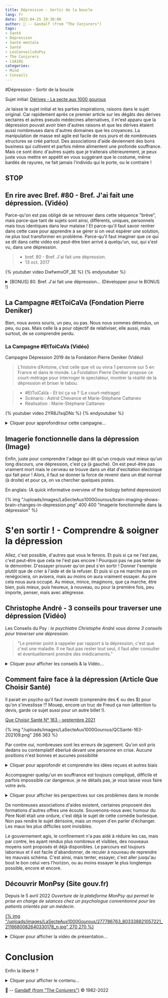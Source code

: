 ```yaml
---
title: Dépression - Sortir de la boucle 
lang: fr
date: 2022-04-25 19:30:00
author: 🧙 -- Gandalf (from "The Conjurers")
tags:
- Santé
- Dépression
- Santé mentale
- Santé
- LesConseilsduPsy
- The Conjurers
- LSA1KG
categories:
- Mind
- Conseils
---
```


#Dépression - Sortir de la boucle

Sujet initial: [Dérives - La secte aux 1000 gourous](/fr/Mind/Derives-La-secte-aux-1000-gourous)

Je laisse le sujet initial et les parties inspirations, raisons dans le sujet original.
Car rapidement après ce premier article sur les dégâts des dérives sectaires et autres pseudo médecines alternatives, il m'est apparu que la dépression pouvait avoir bien d'autres raisons et que les dérives étaient aussi nombreuses dans d'autres domaines que les croyances.
La manipulation de masse est agile est facile de nos jours et de nombreuses structures se créé partout.
Des associations d'aide deviennent des bons business qui cultivent et parfois même alimentent une profonde souffrance.
Mais ce sont donc d'autres sujets que je traiterais ultérieurement, je peux juste vous mettre en appétit en vous suggérant que le costume, même bardés de rayures, ne fait jamais l'individu qui le porte, ou le contraire !

## STOP ##
<!-- more -->

## En rire avec Bref. #80 - Bref. J'ai fait une dépression. (Vidéo) ##

Parce-qu'on est pas obligé de se retrouver dans cette séquence "brève", mais parce-que tant de sujets sont ainsi, différents, uniques, personnels mais tous identiques dans leur malaise !
Et parce-qu'il faut savoir rentrer dans cette case pour apprendre à se gérer si on veut espérer une solution, ne plus tout transformer en problème.
Parce-qu'il faut imaginer que ce qui se dit dans cette vidéo est peut-être bien arrivé à quelqu'un, oui, qui s'est vu, dans une dépression.

>* bref. 80 - Bref. J'ai fait une dépression.
>* 13 oct. 2017

{% youtuber video DwfwmxOF_3E %}
{% endyoutuber %}

<details>
  <summary>[BONUS] 80. Bref. J'ai fait une dépression… (Développer pour le BONUS !)</summary>
Les coulisses de ref. (vu par les réals) - [BONUS] (vu par les réals) 80. Bref. J'ai fait une dépression.
14 oct. 2014

{% youtuber video wdQWBWaymt0 %}
{% endyoutuber %}
</details>

## La Campagne #EtToiCaVa (Fondation Pierre Deniker) ##

Bien, nous avons souris, un peu, ou pas.
Nous nous sommes détendus, un peu, ou pas.
Mais celle là a pour objectif de relativiser, elle aussi, mais surtout, de se comprendre perdu.

### La Campagne #EtToiCaVa (Vidéo) ###

Campagne Dépression 2019 de la Fondation Pierre Deniker (Vidéo)

> L’histoire d’Antoine, c’est celle que vit ou vivra 1 personne sur 5 en France et dans le monde.
> La Fondation Pierre Deniker propose ce court-métrage pour interroger le spectateur, montrer la réalité de la dépression et briser le tabou.

>* #EtToiCaVa - Et toi ça va ? (Le court-métrage)
>* Scénario : Astrid Chevance et Marie-Stéphane Cattaneo 
>* Réalisation : Marie-Stéphane Cattaneo

{% youtuber video 2YR8J1xqDNs %}
{% endyoutuber %}

<details>
  <summary>Cliquer pour approfondirsur cette campagne…</summary>
### Campagne Dépression #EtToiCaVa (Site) ###

#EtToiCaVa - Et toi ça va ?
*Campagne Dépression 2019 de la Fondation Pierre Deniker*

[Campagne Dépression de la Fondation Pierre Deniker "Ensemble, parlons de la dépression."](https://fondationpierredeniker.org/sensibilisation/et-toi-ca-va/)

{% img "/uploads/images/LaSecteAux1000Gourous/Screenshot - Santé mentale - Fondation Pierre Deniker (zoom).png" 628 458 '"Santé mentale - Fondation Pierre Deniker" "Santé mentale - Fondation Pierre Deniker (statistiques)"' %}

{% pdf "/uploads/images/LaSecteAux1000Gourous/Les Français et la dépression _ Infographie 1709V2[2] - BLANC[6].pdf" %}
</details>

## Imagerie fonctionnelle dans la dépression (Image) ##

Enfin, juste pour comprendre l'adage qui dit qu'un croquis vaut mieux qu'un long discours, une dépression, c'est ça (à gauche).
On est peut-être pas vraiment mort mais le cerveau se trouve dans un état d'excitation électrique qui fait peur !
Alors, il faut se donner la force de revenir dans un état normal (à droite) et pour ça, on va chercher quelques pistes.

En anglais: (A quick informative overview of the biology behind depression)

{% img "/uploads/images/LaSecteAux1000Gourous/brain-imaging-shows-brain-changes-in-depression.png" 400 400 "Imagerie fonctionnelle dans la dépression" %}

# S'en sortir ! - Comprendre & soigner la dépression #

Allez, c'est possible, d'autres que vous le ferons.
Et puis si ça ne l'est pas, c'est peut-être que cela ne l'est pas encore !
Pourquoi pas ne pas tenter de le démontrer.
D'essayer prouver qu'on peut s'en sortir !
Donner l'exemple plutôt que de crier à l'aide et de la refuser.
Et puis si ça ne marche pas on renégociera, on avisera, mais au moins on aura vraiment essayer.
Au pire cela nous aura occupé.
Au mieux, mince, imaginons, que ça marche, être bien, puis mieux, puis heureux, à nouveau, ou pour la première fois, peu importe, penser, mais avec allégresse.

## Christophe André - 3 conseils pour traverser une dépression (Vidéo) ##

Les Conseils du Psy : *le psychiatre Christophe André vous donne 3 conseils pour traverser une dépression.*
> "Le premier point à rappeler par rapport à la dépression, c'est que c'est une maladie. Il ne faut pas rester tout seul, il faut aller consulter et éventuellement prendre des médicaments."

<details>
  <summary>Cliquer pour afficher les conseils & la Vidéo…</summary>

3 conseils pour traverser une dépression:
- Conseil 1 : Ne pas rester inactif face à la dépression.
- Conseil 2 : Bien choisir son entourage.
- Conseil 3 : Maîtriser ses ruminations.

>* #Dépression #Santé #LesConseilsduPsy
>* 3 conseils pour traverser une dépression
>* 5 mars 2020
>* Mon Sherpa

{% youtuber video R6wjZpZkNPQ %}
{% endyoutuber %}
</details>

## Comment faire face à la dépression (Article Que Choisir Santé) ##

Il parait en psycho qu'il faut investir (comprendre des € ou des $) pour qu'on s'investisse !?
Mouep, encore un truc de Freud ça non (attention tu devis, garde ce sujet aussi pour un autre billet !).

[Que Choisir Santé N° 163 - septembre 2021](https://kiosque.quechoisir.org/magazine-sante-quechoisir-163-septembre-2021/)

{% img "/uploads/images/LaSecteAux1000Gourous/QCSanté-163-202109.png" 266 363 %}

Par contre oui, nombreuses sont les erreurs de jugement.
Qu'on soit pris dedans ou contemplatif éberlué devant une personne en crise.
Aucune positions n'est bonnes et aucunes possibilité

<details>
  <summary>Cliquer pour approfondir et comprendre les idées reçues et autres biais</summary>

## 6 idées reçues sur la dépression (Vidéos Psychoptik & La tronche en Biais) ##
s n'est parfaite.

6 BULLSHITS sur la DÉPRESSION - PSYCHOPTIK #5
>* Le PsyLab
>* 24 févr. 2017
{% youtuber video KMNXqj3QmxU %}
{% endyoutuber %}

<details>
  <summary>Cliquer pour afficher la vidéo sur les biais de confirmation de la Tronche en Biais…</summary>
Comprendre les biais de confirmation

La vidéo de la Tronche en Biais sur les biais de confirmation:

{% youtuber video 6cxEu-OP5mM %}
{% endyoutuber %}
</details>
</details>

Accompagner quelqu'un en souffrance est toujours compliqué, difficile et parfois impossible car dangereux.
je ne détails pas, je vous laisse vous faire votre avis.

<details>
  <summary>Cliquer pour afficher les perspectives sur ces problèmes dans le monde</summary>
## La dépression (Vidéo ARTE Alternatives) ##

Et si on changeait de perspective pour parler des problèmes du monde ? Sans tomber dans l’optimisme forcené, on vous fait rencontrer ici des citoyens qui se battent à leur échelle pour un monde plus sain. On vous trouve des solutions, des alternatives, sur tous les sujets. 
<details>
  <summary>Web-magazine de solutions : No.2 : la dépression…</summary>

Pour ce second numéro, on a choisi un thème peu positif a priori : la dépression.
>* ARTE Alternatives - Web-magazine de solutions
>* No.2 : la dépression

[Web-magazine de solutions : No.2 : la dépression (Arte)](https://www.arte.tv/fr/videos/RC-017213/no-2-la-depression/)
</details>

Comment soutenir un ami, un compagnon ou un frère dépressif ?
Pudiques, des "aidants", comme on les appelle, nous ont livré leur long cheminement vers le rétablissement de leur proche.
<details>
  <summary>Les aidants : soutenir, tenir et guérir…</summary>

Les aidants : soutenir, tenir et guérir
[Les aidants : soutenir, tenir et guérir (Arte)](https://www.arte.tv/fr/videos/081327-081-A/les-aidants-soutenir-tenir-et-guerir/)
</details>


# Briser les tabous - Comprendre la dépression #

## Vivre avec un chien noir (Vidéo OMS) ##

World Health Organization (WHO)
>"La santé est un état de complet bien-être physique, mental et social, et ne consiste pas seulement en une absence de maladie ou d’infirmité"
>Constitution de l’Organisation mondiale de la santé (OMS)

>Des millions de personnes dans le monde vivent avec la dépression. « Vivre avec un chien noir » est un guide pour les partenaires, les aidants et les personnes souffrant de dépression. Il conseille aux personnes vivant avec des personnes souffrant de dépression et qui prennent soin de celles-ci ce qu'il faut faire, ce qu'il ne faut pas faire et où aller pour obtenir de l'aide.
<details>
  <summary>Cliquer pour afficher les vidéos…</summary>
>
>« Vivre avec un chien noir » fait suite à « J'ai eu un chien noir, il s'appelait dépression », qui offre des conseils pratiques pour accepter et surmonter la dépression.
>
>Les deux vidéos ont été produites par l'écrivain et illustrateur Matthew Johnstone en collaboration avec l'OMS et étaient basées sur des livres du même nom.

### "Vivre avec un chien noir" ###
<details>
  <summary>Cliquer pour afficher la vidéo "Vivre avec un chien noir"…</summary>
>* 4 sept. 2014
{% youtuber video 2VRRx7Mtep8 %}
{% endyoutuber %}
</details>

<details>
  <summary>Cliquer pour afficher la vidéo "J'avais un chien noir, son nom était dépression"…</summary>
>« J'avais un chien noir, son nom était dépression »
>At its worst, depression can be a frightening, debilitating condition. Millions of people around the world live with depression. Many of these individuals and their families are afraid to talk about their struggles, and don't know where to turn for help. However, depression is largely preventable and treatable. Recognizing depression and seeking help is the first and most critical towards recovery. 
>
>In collaboration with WHO to mark World Mental Health Day, writer and illustrator Matthew Johnstone tells the story of overcoming the "black dog of depression". More information on the book can be found here: 

### "J'avais un chien noir, son nom était dépression" ###
{% youtuber video XiCrniLQGYc %}
{% endyoutuber %}
</details>

{% img "/uploads/images/LaSecteAux1000Gourous/mattyJheader_2017_5.jpg" 283 52 %}
Visister le site de [Matthew Jon Stone - WebSite](http://matthewjohnstone.com.au/ "Matthew Jon Stone - Click to Visit!")
</details>

Pour plus d'informations sur la santé mentale, veuillez visiter : 
[Une base d’informations accessibles au grand public de l’OMS sur la dépression](https://www.who.int/fr/health-topics/depression)

</details>

De nombreuses associations d'aides existent, certaines proposent des formations d'autres offres une écoute.
Souvenons-nous avec humour du Père Noël était une ordure, c'est déjà le sujet de cette comédie burlesque.
Non pas rendre le sujet dérisoire, mais un moyen d'en parler d'échanger.
Les maux les plus difficiles sont invisibles.

Le gouvernement agis, le confinement n'a pas aidé à réduire les cas, mais par contre, les ayant rendus plus nombreux et visibles, des nouveaux moyens sont proposés et déjà disponibles.
Le parcours est toujours laborieux et il est facile d'abandonner, de reculer à nouveau de reprendre les mauvais schéma.
C'est ainsi, mais tenter, essayer, c'est aller jusqu'au bout le bon celui vers l'horizon, ou au moins essayer le plus longtemps possible, encore et encore.

## Découvrir MonPsy (Site gouv.fr) ##

Depuis le 5 avril 2022
*Ouverture de la plateforme MonPsy qui permet la prise en charge de séances chez un psychologue conventionné pour les patients orientés par un médecin.*

[{% img "/uploads/images/LaSecteAux1000Gourous/277786763_803338821057221_2116680082640330178_n.jpg" 270 270 %}](https://monpsy.sante.gouv.fr/patients "MonPsy.sante.gouv.fr - Visiter !")

<details>
  <summary>Cliquer pour afficher la vidéo de présentation…</summary>
Découvrir MonPsy en vidéo (Durée 2 minutes)
{% dplayer "url=https://monpsy.sante.gouv.fr/images/Video-MonPsy.mp4" "pic="  "api=https://api.prprpr.me/dplayer/" "loop=no" "theme=#FADFA3" "autoplay=false" %}

Visiter le site [MonPsy.sante.gouv.fr - FAQ](https://monpsy.sante.gouv.fr/faq?tab=patient)
</details>


# Conclusion #

Enfin la liberté ?

<details>
  <summary>Cliquer pour afficher le contenu…</summary>

# Persévérer - Après - Les doutes & la solitude #

### RAISON versus ÉMOTION (Vidéo La Tronche en Biais) ###

>Tout réduire aux émotions est une recette catastrophique, mais prétendre les ignorer, c'est occulter une partie du réel qui nous manquerait cruellement s'il était en notre pouvoir de l'amputer (ce qui n'est pas le cas).
<details>
  <summary>Cliquer pour afficher le Vidéo…</summary>

>* La Tronche en Biais
>* TenL#107
>* Diffusée en direct le 20 déc. 2021

{% youtuber video I7I8Tec1G4U %}
{% endyoutuber %}
</details>

# Persévérer - Encore - La reconstruction & la liberté #

## Pour approfondir ici & ailleurs ! ##

- [Je suis en souffrance](https://3114.fr/je-suis-en-souffrance/)
> Si vous êtes en souffrance ou avez des idées suicidaires, arrêtez-vous quelques minutes pour lire ce qui suit.
>> Tout en respectant la réalité de ce que vous pensez et ressentez, nous souhaitons vous accompagner durant cette période. Le fait que la majorité des personnes ayant eu des idées suicidaires mentionne avoir retrouvé le désir de vivre nous y encourage.
- …

# À suivre sur @CyberMindFR… #

- D'autres billets suivront à propos de l'esprit ses jeux et ses enjeu ([le “Mind” 🧠 + 🧩 = 🧙 -> 🔥](https://cybermind.fr/categories/MIND/)
- …

⚠️ Attention, cette page risque d'être mise à jour régulièrement ! 👀
</details>

🧙 -- [Gandalf (from "The Conjurers")](mailto:Gandalf@Gk2.NET?subject=The%20Conjurers%20%3F) ©️ 1982-2022
